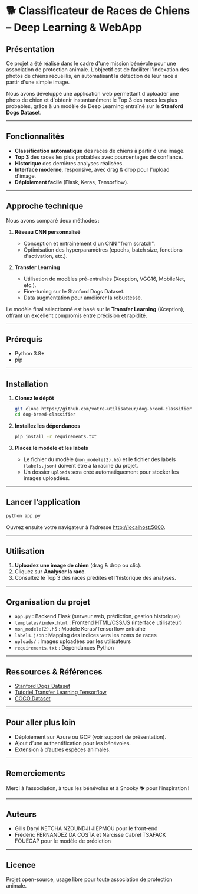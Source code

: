# 🐕 Classificateur de Races de Chiens – Deep Learning & WebApp

## Présentation

Ce projet a été réalisé dans le cadre d'une mission bénévole pour une association de protection animale. L'objectif est de faciliter l'indexation des photos de chiens recueillis, en automatisant la détection de leur race à partir d'une simple image.

Nous avons développé une application web permettant d'uploader une photo de chien et d'obtenir instantanément le Top 3 des races les plus probables, grâce à un modèle de Deep Learning entraîné sur le **Stanford Dogs Dataset**.

---

## Fonctionnalités

- **Classification automatique** des races de chiens à partir d'une image.
- **Top 3** des races les plus probables avec pourcentages de confiance.
- **Historique** des dernières analyses réalisées.
- **Interface moderne**, responsive, avec drag & drop pour l'upload d'image.
- **Déploiement facile** (Flask, Keras, Tensorflow).

---

## Approche technique

Nous avons comparé deux méthodes :

1. **Réseau CNN personnalisé**  
   - Conception et entraînement d'un CNN "from scratch".
   - Optimisation des hyperparamètres (epochs, batch size, fonctions d'activation, etc.).

2. **Transfer Learning**  
   - Utilisation de modèles pré-entraînés (Xception, VGG16, MobileNet, etc.).
   - Fine-tuning sur le Stanford Dogs Dataset.
   - Data augmentation pour améliorer la robustesse.

Le modèle final sélectionné est basé sur le **Transfer Learning** (Xception), offrant un excellent compromis entre précision et rapidité.

---

## Prérequis

- Python 3.8+
- pip

---

## Installation

1. **Clonez le dépôt**  
   ```bash
   git clone https://github.com/votre-utilisateur/dog-breed-classifier.git
   cd dog-breed-classifier
   ```

2. **Installez les dépendances**  
   ```bash
   pip install -r requirements.txt
   ```

3. **Placez le modèle et les labels**  
   - Le fichier du modèle (`mon_modele(2).h5`) et le fichier des labels (`labels.json`) doivent être à la racine du projet.
   - Un dossier `uploads` sera créé automatiquement pour stocker les images uploadées.

---

## Lancer l’application

```bash
python app.py
```

Ouvrez ensuite votre navigateur à l’adresse [http://localhost:5000](http://localhost:5000).

---

## Utilisation

1. **Uploadez une image de chien** (drag & drop ou clic).
2. Cliquez sur **Analyser la race**.
3. Consultez le Top 3 des races prédites et l’historique des analyses.

---

## Organisation du projet

- `app.py` : Backend Flask (serveur web, prédiction, gestion historique)
- `templates/index.html` : Frontend HTML/CSS/JS (interface utilisateur)
- `mon_modele(2).h5` : Modèle Keras/Tensorflow entraîné
- `labels.json` : Mapping des indices vers les noms de races
- `uploads/` : Images uploadées par les utilisateurs
- `requirements.txt` : Dépendances Python

---

## Ressources & Références

- [Stanford Dogs Dataset](http://vision.stanford.edu/aditya86/ImageNetDogs/)
- [Tutoriel Transfer Learning Tensorflow](https://www.tensorflow.org/tutorials/images/transfer_learning)
- [COCO Dataset](https://cocodataset.org/#home)

---

## Pour aller plus loin

- Déploiement sur Azure ou GCP (voir support de présentation).
- Ajout d’une authentification pour les bénévoles.
- Extension à d’autres espèces animales.

---

## Remerciements

Merci à l’association, à tous les bénévoles et à Snooky 🐕 pour l’inspiration !

---

## Auteurs

- Gills Daryl KETCHA NZOUNDJI JIEPMOU pour le front-end
- Frédéric FERNANDEZ DA COSTA et Narcisse Cabrel TSAFACK FOUEGAP pour le modèle de prédiction

---

## Licence

Projet open-source, usage libre pour toute association de protection animale.
